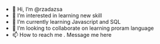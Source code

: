 - 👋 Hi, I’m @rzadazsa
- 👀 I’m interested in learning new skill
- 🌱 I’m currently learning Javascript and SQL
- 💞️ I’m looking to collaborate on learning proram language 
- 📫 How to reach me . Message me here

<!---
rzadazsa/rzadazsa is a ✨ special ✨ repository because its `README.md` (this file) appears on your GitHub profile.
You can click the Preview link to take a look at your changes.
--->
